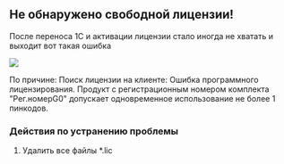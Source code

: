 ## Не обнаружено свободной лицензии!

После переноса 1С и активации лицензии стало иногда не хватать и выходит вот такая ошибка

![](https://user-images.githubusercontent.com/136073445/265025948-d417e2c6-cc4c-4f0a-a16b-46987c73f3c9.png)

По причине:
Поиск лицензии на клиенте:
Ошибка программного лицензирования. Продукт с регистрационным номером комплекта "Рег.номерG0" допускает одновременное использование не более 1 пинкодов.

### Действия по устранению проблемы
1. Удалить все файлы *.lic
